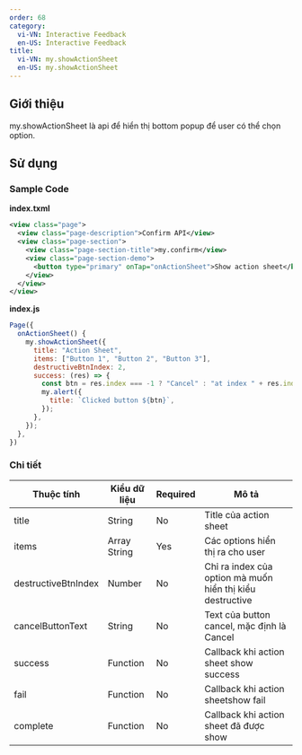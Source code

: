 ```yaml
---
order: 68
category:
  vi-VN: Interactive Feedback
  en-US: Interactive Feedback
title: 
  vi-VN: my.showActionSheet
  en-US: my.showActionSheet
---
```


## Giới thiệu

my.showActionSheet là api để hiển thị bottom popup để user có thể chọn option.

## Sử dụng

### Sample Code

**index.txml**

```xml
<view class="page">
  <view class="page-description">Confirm API</view>
  <view class="page-section">
    <view class="page-section-title">my.confirm</view>
    <view class="page-section-demo">
      <button type="primary" onTap="onActionSheet">Show action sheet</button>
    </view>
  </view>
</view>
```

**index.js**

```js
Page({
  onActionSheet() {
    my.showActionSheet({
      title: "Action Sheet",
      items: ["Button 1", "Button 2", "Button 3"],
      destructiveBtnIndex: 2,
      success: (res) => {
        const btn = res.index === -1 ? "Cancel" : "at index " + res.index;
        my.alert({
          title: `Clicked button ${btn}`,
        });
      },
    });
  },
})
```

### Chi tiết

| Thuộc tính     | Kiểu dữ liệu  | Required | Mô tả |
| ------- | --------------- | ------- | --------------- |
| title | String | No | Title của action sheet |
| items | Array String | Yes | Các options hiển thị ra cho user |
| destructiveBtnIndex | Number | No | Chỉ ra index của option mà muốn hiển thị kiểu destructive |
| cancelButtonText | String | No | Text của button cancel, mặc định là Cancel |
| success | Function | No | Callback khi action sheet show success |
| fail | Function | No | Callback khi action sheetshow fail |
| complete | Function | No | Callback khi action sheet đã được show |
